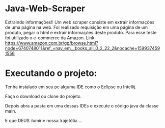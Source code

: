 # Java-Web-Scraper
Extraindo informações!!
Um web scraper consiste em extrair informações de uma página na web.
Foi realizado requisição em uma página de um produto, pegar o
html e extrair informações deste produto. Para esse teste foi utilizado o e-commerce da Amazon.
Link https://www.amazon.com.br/gp/browse.html?node=6740748011&ref_=nav_em__books_all_0_2_22_2&nocache=1599374591556

# Executando o projeto:

Tenha instalado em seu pc alguma IDE como o Eclipse ou Intellij.

Faça o download ou clone do projeto.

Depois abra a pasta em uma dessas IDEs e execute o código java da classe main.

E que DEUS ilumine nossa trajetótia....
